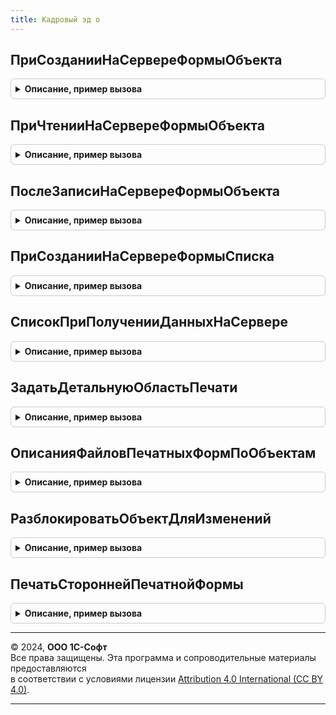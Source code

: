 ```yaml
---
title: Кадровый эд о
---
```



## ПриСозданииНаСервереФормыОбъекта
<details style="margin: 1em 0; padding: 0.5em; border: 1px solid #ccc; border-radius: 6px;">

<summary style="font-weight: bold; cursor: pointer;">Описание, пример вызова</summary>

```bsl

// Дорабатывает форму нового документа, создает реквизиты наличия присоединенных файлов печатных форм.
// Вызывается из события ПриСозданииНаСервере формы объекта.
//
// Параметры:
//   УправляемаяФорма     - ФормаКлиентскогоПриложения - форма объекта.
//   Отказ                - Булево
//   СтандартнаяОбработка - Булево
//   ОбъектФормы          - ДанныеФормыСтруктура, основной объект формы
//
Процедура ПриСозданииНаСервереФормыОбъекта(УправляемаяФорма, Отказ, СтандартнаяОбработка, ОбъектФормы) Экспорт
```

Пример вызова
```bsl
КадровыйЭДО.ПриСозданииНаСервереФормыОбъекта(УправляемаяФорма, Отказ, СтандартнаяОбработка, ОбъектФормы) 
```
</details>

## ПриЧтенииНаСервереФормыОбъекта
<details style="margin: 1em 0; padding: 0.5em; border: 1px solid #ccc; border-radius: 6px;">

<summary style="font-weight: bold; cursor: pointer;">Описание, пример вызова</summary>

```bsl

// Дорабатывает форму существующего документа, создает реквизиты наличия присоединенных файлов печатных форм.
// Вызывается из события ПриЧтенииНаСервере формы объекта.
//
// Параметры:
//   УправляемаяФорма     - ФормаКлиентскогоПриложения - форма объекта.
//   ТекущийОбъект        - ДокументОбъект - объект, который будет прочитан.
//   ОбъектФормы          - ДанныеФормыСтруктура, основной объект формы
//
Процедура ПриЧтенииНаСервереФормыОбъекта(УправляемаяФорма, ТекущийОбъект, ОбъектФормы) Экспорт
```

Пример вызова
```bsl
КадровыйЭДО.ПриЧтенииНаСервереФормыОбъекта(УправляемаяФорма, ТекущийОбъект, ОбъектФормы) 
```
</details>

## ПослеЗаписиНаСервереФормыОбъекта
<details style="margin: 1em 0; padding: 0.5em; border: 1px solid #ccc; border-radius: 6px;">

<summary style="font-weight: bold; cursor: pointer;">Описание, пример вызова</summary>

```bsl

// В форме документа обновляет сведения о наличии присоединенных файлов печатных форм.
// Вызывается из события ПослеЗаписиНаСервере формы объекта.
//
// Параметры:
//   УправляемаяФорма     - ФормаКлиентскогоПриложения - форма объекта.
//   ТекущийОбъект        - ДокументОбъект - объект.
//   ПараметрыЗаписи      - Структура
//   ОбъектФормы          - ДанныеФормыСтруктура, основной объект формы
//
Процедура ПослеЗаписиНаСервереФормыОбъекта(УправляемаяФорма, ТекущийОбъект, ПараметрыЗаписи, ОбъектФормы) Экспорт
```

Пример вызова
```bsl
КадровыйЭДО.ПослеЗаписиНаСервереФормыОбъекта(УправляемаяФорма, ТекущийОбъект, ПараметрыЗаписи, ОбъектФормы) 
```
</details>

## ПриСозданииНаСервереФормыСписка
<details style="margin: 1em 0; padding: 0.5em; border: 1px solid #ccc; border-radius: 6px;">

<summary style="font-weight: bold; cursor: pointer;">Описание, пример вызова</summary>

```bsl

// Дорабатывает запрос динамического списка документов, расширяя состав полей признаками
// наличия присоединенного файла печатной формы.
//
// Параметры:
//  УправляемаяФорма - УправляемаяФорма
//  Список           - ДинамическийСписок
//
Процедура ПриСозданииНаСервереФормыСписка(УправляемаяФорма, Список) Экспорт
```

Пример вызова
```bsl
КадровыйЭДО.ПриСозданииНаСервереФормыСписка(УправляемаяФорма, Список) 
```
</details>

## СписокПриПолученииДанныхНаСервере
<details style="margin: 1em 0; padding: 0.5em; border: 1px solid #ccc; border-radius: 6px;">

<summary style="font-weight: bold; cursor: pointer;">Описание, пример вызова</summary>

```bsl

// Заполняет флаги существования присоединенных файлов печатных форм.
//
// Параметры:
//  ИмяЭлемента - Строка
//  Настройки   - НастройкиКомпоновкиДанных
//  Строки      - СтрокиДинамическогоСписка
//
Процедура СписокПриПолученииДанныхНаСервере(ИмяЭлемента, Настройки, Строки) Экспорт
```

Пример вызова
```bsl
КадровыйЭДО.СписокПриПолученииДанныхНаСервере(ИмяЭлемента, Настройки, Строки) 
```
</details>

## ЗадатьДетальнуюОбластьПечати
<details style="margin: 1em 0; padding: 0.5em; border: 1px solid #ccc; border-radius: 6px;">

<summary style="font-weight: bold; cursor: pointer;">Описание, пример вызова</summary>

```bsl

// Задает детальную область печати в табличном документе, позволяя более глубоко детализировать
// выводимые бланки по одной ссылке на объект.
//
// Параметры:
//  ПараметрыПечати            - см. УправлениеПечатьюПереопределяемый.ПриПечати
//  ДокументРезультат          - ТабличныйДокумент
//  ИдентификаторПечатнойФормы - Строка
//  НомерСтрокиНачалаОбласти   - Число
//  ДанныеПечати               - Структура, СтрокаТаблицаЗначений, содержащая детальную информацию
//  ОбъектДокумента            - Ссылка на печатаемый объект
//
Процедура ЗадатьДетальнуюОбластьПечати(ПараметрыПечати, ДокументРезультат, ИдентификаторПечатнойФормы, НомерСтрокиНачалаОбласти, ДанныеПечати, ОбъектДокумента) Экспорт
```

Пример вызова
```bsl
КадровыйЭДО.ЗадатьДетальнуюОбластьПечати(ПараметрыПечати, ДокументРезультат, ИдентификаторПечатнойФормы, НомерСтрокиНачалаОбласти, ДанныеПечати, ОбъектДокумента) 
```
</details>

## ОписанияФайловПечатныхФормПоОбъектам
<details style="margin: 1em 0; padding: 0.5em; border: 1px solid #ccc; border-radius: 6px;">

<summary style="font-weight: bold; cursor: pointer;">Описание, пример вызова</summary>

```bsl

// Возвращает описание файлов печатных форм объектов.
//
// Параметры:
//  Владельцы                  - Массив, ссылок на объекты с присоединенными файлами
//  ИдентификаторыПечатныхФорм - Массив, идентификаторов печатных форм
//                             - Строка, идентификаторы печатных форм, разделенные запятыми
//
// Возвращаемое значение:
//  Структура - с ключами:
//   * ПечатныеФормыОбъектов - Соответствие
//     * Ключ     - Ссылка на владельца
//     * Значение - Структура
//        * Ключ     - Идентификатор печатной формы
//        * Значение - Массив, ссылок на присоединенные файлы
//   * ОригиналыПечатныхФорм - Структура
//      * Ключ     - Идентификатор печатной формы
//      * Значение - Структура, с Ключами
//         * Наименование - Наименование печатной формы
//         * Оригиналы    - Соответствие
//            * Ключ     - Ссылка, на присоединенный файл печатной формы
//            * Значение - Структура с ключами, описывающими печатную форму
//
Функция ОписанияФайловПечатныхФормПоОбъектам(Владельцы, ИдентификаторыПечатныхФорм) Экспорт
```

Пример вызова
```bsl
Результат = КадровыйЭДО.ОписанияФайловПечатныхФормПоОбъектам(Владельцы, ИдентификаторыПечатныхФорм) 
```
</details>

## РазблокироватьОбъектДляИзменений
<details style="margin: 1em 0; padding: 0.5em; border: 1px solid #ccc; border-radius: 6px;">

<summary style="font-weight: bold; cursor: pointer;">Описание, пример вызова</summary>

```bsl

// Разблокирует объект с приложенными файлами печатных форм, помечая файлы печатных форм на удаление.
//
// Параметры:
//  ОбъектДляРазблокировки - ОпределяемыйТип.ОбъектСПечатнымиФормами
//
// Возвращаемое значение:
//  Строка - Пустая если все в порядке или полное описание возникшей ошибки.
//
Функция РазблокироватьОбъектДляИзменений(ОбъектДляРазблокировки) Экспорт
```

Пример вызова
```bsl
Результат = КадровыйЭДО.РазблокироватьОбъектДляИзменений(ОбъектДляРазблокировки) 
```
</details>

## ПечатьСтороннейПечатнойФормы
<details style="margin: 1em 0; padding: 0.5em; border: 1px solid #ccc; border-radius: 6px;">

<summary style="font-weight: bold; cursor: pointer;">Описание, пример вызова</summary>

```bsl

// Вызывает процедуры печати в менеджерах объектов после переопределения массива ссылок, выводимых на печать.
//
// Параметры:
//  МенеджерПечати        - модуль менеджера или общий модуль, содержащий процедуру Печать
//  МассивОбъектов        - Массив, см. УправлениеПечатьюПереопределяемый.ПриПечати
//  ПараметрыПечати       - Структура, см. УправлениеПечатьюПереопределяемый.ПриПечати
//  КоллекцияПечатныхФорм - ТаблицаЗначений, см. УправлениеПечатьюПереопределяемый.ПриПечати
//  ОбъектыПечати         - СписокЗначений, см. УправлениеПечатьюПереопределяемый.ПриПечати
//  ПараметрыВывода       - Структура, см. УправлениеПечатьюПереопределяемый.ПриПечати
//  СписокСотрудников     - Массив, ссылок на элементы справочника Сотрудники, когда производится
//                          печать по одному сотруднику списочного документа
//
Процедура ПечатьСтороннейПечатнойФормы(МенеджерПечати, МассивОбъектов, ПараметрыПечати, КоллекцияПечатныхФорм, ОбъектыПечати, ПараметрыВывода, СписокСотрудников = Неопределено) Экспорт
```

Пример вызова
```bsl
КадровыйЭДО.ПечатьСтороннейПечатнойФормы(МенеджерПечати, МассивОбъектов, ПараметрыПечати, КоллекцияПечатныхФорм, ОбъектыПечати, ПараметрыВывода, СписокСотрудников);
```
</details>

---

© 2024, **ООО 1С-Софт**  
Все права защищены. Эта программа и сопроводительные материалы предоставляются  
в соответствии с условиями лицензии [Attribution 4.0 International (CC BY 4.0)](https://creativecommons.org/licenses/by/4.0/legalcode).

---
